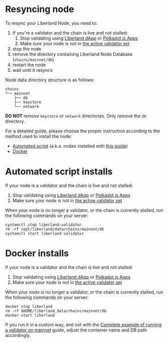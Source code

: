# Resyncing node

To resync your Liberland Node, you need to:
1. If you're a validator and the chain is live and not stalled:
   1. Stop validating using [Liberland dApp](https://blockchain.liberland.org/) or [Polkadot.js Apps](https://polkadot.js.org/apps/?rpc=wss://mainnet.liberland.org#/legacy-staking/actions)
   2. Make sure your node is not in [the active validator set](https://polkadot.js.org/apps/?rpc=wss%3A%2F%2Fmainnet.liberland.org#/legacy-staking)
2. stop the node
3. remove the directory containing Liberland Node Database (`chains/mainnet/db`)
4. restart the node
5. wait until it resyncs

Node data directory structure is as follows:

```
chains
└── mainnet
    ├── db
    ├── keystore
    └── network
```

**DO NOT** remove `keystore` or `network` directories. Only remove the `db` directory.

For a detailed guide, please choose the proper instruction according to the method used to install the node:

* [Automated script](#automated-script-installs) (a.k.a. nodes installed with [this guide](./run-a-validator.md#option-1-automatic-script))
* [Docker](#docker-installs)


# Automated script installs

If your node is a validator and the chain is live and not stalled:
1. Stop validating using [Liberland dApp](https://blockchain.liberland.org/) or [Polkadot.js Apps](https://polkadot.js.org/apps/?rpc=wss://mainnet.liberland.org#/legacy-staking/actions)
2. Make sure your node is not in [the active validator set](https://polkadot.js.org/apps/?rpc=wss%3A%2F%2Fmainnet.liberland.org#/legacy-staking)

When your node is no longer a validator, or the chain is currently stalled, run the following commands on your server:

```
systemctl stop liberland-validator
rm -rf /opt/liberland/data/chains/mainnet/db
systemctl start liberland-validator
```

# Docker installs

If your node is a validator and the chain is live and not stalled:
1. Stop validating using [Liberland dApp](https://blockchain.liberland.org/) or [Polkadot.js Apps](https://polkadot.js.org/apps/?rpc=wss://mainnet.liberland.org#/legacy-staking/actions)
2. Make sure your node is not in [the active validator set](https://polkadot.js.org/apps/?rpc=wss%3A%2F%2Fmainnet.liberland.org#/legacy-staking)

When your node is no longer a validator, or the chain is currently stalled, run the following commands on your server:

```
docker stop liberland
rm -rf $HOME/liberland_data/chains/mainnet/db
docker start liberland
```

If you run it in a custom way, and not with the [Complete example of running a validator on mainnet](../dev/docker.md) guide, adjust the container name and DB path accordingly.